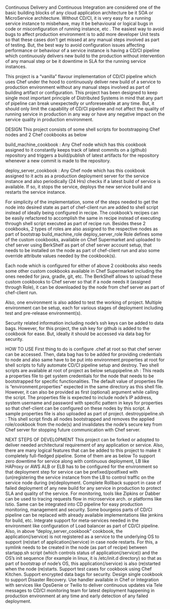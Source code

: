 Continuous Delivery and Continuous Integration are considered one of the basic building blocks 
of any cloud application architecture be it SOA or MicroService architecture. Without CD/CI, it is very easy for a running service instance to misbehave, may it be behavioural or logical bugs in code or misconfiguration of running instance, etc . The easiest way to avoid bugs to affect production environment is to add more developer Unit tests so that these cases don’t get missed at any manual steps involved as part of testing. But, the best way to avoid configuration issues affecting performance or behaviour of a service instance is having a CD/CI pipeline which continuously delivers new build to the production without intervention of any manual step or be it downtime in SLA for the running service instances.


This project is a “vanilla” flavour implementation of CD/CI pipeline which uses Chef under the hood to continuously deliver new build of a service to production environment without any manual steps involved as part of building artifact or configuration. This project has been designed to keep single most important principle of Distributed Systems in mind that any part of pipeline can break unexpectedly or unforeseeable at any time. But, it should only limit the capability of CD/CI pipeline and not affect the quality of running service in production in any way or have any negative impact on the service quality in production environment.



DESIGN
This project consists of some shell scripts for bootstrapping Chef nodes and 2 Chef cookbooks as below

build_machine_cookbook : Any Chef node which has this cookbook assigned to it constantly keeps track of latest commits on a (github) repository and triggers a build/publish of latest artifacts for the repository whenever a new commit is made to the repository.

deploy_server_cookbook : Any Chef node which has this cookbook assigned to it acts as a production deployment server for the service instance and also periodically (24 Hrs) checks if a latest build of service is available. If so, it stops the service, deploys the new service build and restarts the service instance.

For simplicity of the implementation, some of the steps needed to get the node into desired state as part of chef-client run are added to shell script instead of ideally being configured in recipe. The cookbook’s recipes can be easily refactored to accomplish the same in recipe instead of executing through shell script executed as part of recipe run.
Besides these 2 cookbooks, 2 types of roles are also assigned to the respective nodes as part of bootstrap
build_machine_role
deploy_server_role
Role defines some of the custom cookbooks, available on Chef Supermarket and uploaded to chef server using BerkShelf as part of chef server account setup, that needs to be installed on the node as part of chef-client run and also some override attribute values needed by the cookbook(s). 



Each node which is configured for either of above 2 cookbooks also needs some other custom cookbooks available in Chef Supermarket including the ones needed for java, gradle, git, etc. The BerkShelf allows to upload these custom cookbooks to Chef server so that if a node needs it (assigned through Role), it can be downloaded by the node from chef server as part of chef-client run.

Also, one environment is also added to test the working of project. Multiple environment can be setup, each for various stages of deployment including test and pre-release environment(s).

Security related information including node’s ssh keys can be added to data bags. However, for this project, the ssh key for github is added to the cookbook for ease. But, ideally it should be accessed via data bag for security.



HOW TO USE
First thing to do is configure .chef at root so that chef server can be accessed. Then, data bag has to be added for providing credentials to node and also same have to be put into environment.properties at root for shell scripts to fully automate CD/CI pipeline setup and destroy. 
Two shell scripts are available at root of project as below
setuppipeline.sh : This reads a properties file to get system credentials for the node that needs to be bootstrapped for specific functionalities. The default value of properties file is “environment.properties” expected in the same directory as this shell file. However, it can also be provided as first (optional) argument while calling the script. The properties file is expected to include node’s IP address, system username and password with specific pattern in keys for properties so that chef-client can be configured on these nodes by this script. A sample properties file is also uploaded as part of project.
destroypipeline.sh : This shell script finds all nodes bootstrapped and removes the applied role/cookbook from the node(s) and invalidates the node’s secure key from Chef server for stopping future communication with Chef server.



NEXT STEPS OF DEVELOPMENT
This project can be forked or adopted to deliver needed architectural requirement of any application or service. Also, there are many logical features that can be added to this project to make it completely full-fledged pipeline. Some of them are as below
To support zero downtime for service along with continuous deployment, LB like HAProxy or AWS ALB or ELB has to be configured for the environment so that deployment step for service can be prefixed/postfixed with (un)registering the service instance from the LB to control traffic on the service node during (re)deployment.
Complete Rollback support in case of failed deployment of any new build for any service in production to protect SLA and quality of the service.
For monitoring, tools like Zipkins or Dabber can be used to tracing requests flow in microservice arch. or platforms like Istio. Same can be integrated into CD pipeline for easy production monitoring, management and security.
Some bourgeios parts of CD/CI pipeline can be replaced with already available implementations like jenkins for build, etc.
Integrate support for meta-services needed in the environment like configuration of Load balancer as part of CD/CI pipeline.
Also, in above “deploy_server_cookbook” cookbook, the application(/service) is not registered as a service to the underlying OS to support (re)start of application(/service) in case node restarts. For this, a symlink needs to be created in the node (as part of recipe) between startapp.sh script (which controls status of application(/service)) and the OS’s init sequence (for example in linux, it is /etc/init.d directory) so that as part of bootstrap of node’s OS, this application(/service) is also (re)started when the node (re)starts.
Support test cases for cookbook using Chef Kitchen.
Support encrypted data bags for security.
Design single cookbook to support Disaster Recovery.
Use handler available in Chef or Integration with services like OpsGenie or Twilio to deliver continuous updates via Tele messages to CD/CI monitoring team for latest deployment happening in production environment at any time and early detection of any failed deployment.
